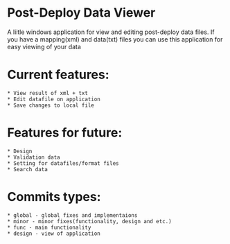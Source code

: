 
Post-Deploy Data Viewer
=============================================================
A liitle windows application for view and editing post-deploy data files.
If you have a mapping(xml) and data(txt) files you can use this application 
for easy viewing of your data 

Current features:
=============================================================
	* View result of xml + txt
	* Edit datafile on application
	* Save changes to local file

Features for future:
=============================================================
	* Design
	* Validation data
	* Setting for datafiles/format files
	* Search data

Commits types:
=============================================================
	* global - global fixes and implementaions
	* minor - minor fixes(functionality, design and etc.)
	* func - main functionality
	* design - view of application